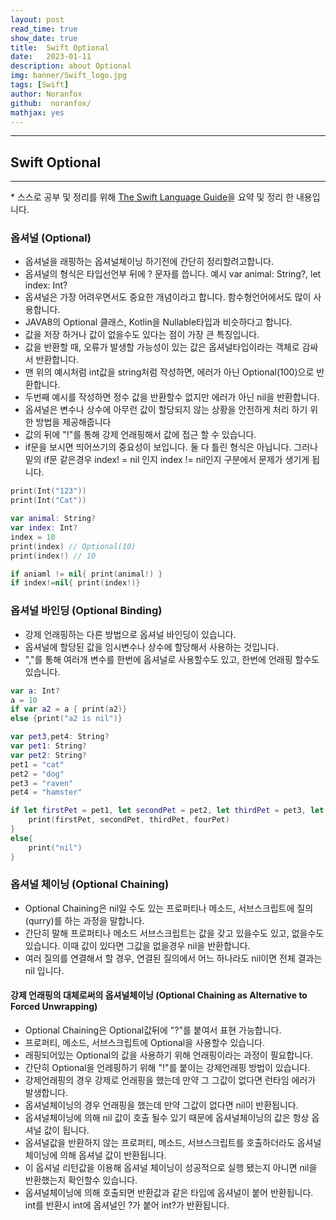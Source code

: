 ```yaml
---
layout: post
read_time: true
show_date: true
title:  Swift Optional
date:   2023-01-11
description: about Optional
img: banner/Swift_logo.jpg
tags: [Swift]
author: Noranfox
github:  noranfox/
mathjax: yes
---
```


---
## Swift Optional
---
\* 스스로 공부 및 정리를 위해 [The Swift Language Guide](https://jusung.gitbook.io/the-swift-language-guide/)을 요약 및 정리 한 내용입니다. 
### 옵셔널 (Optional)
   - 옵셔널을 래핑하는 옵셔널체이닝 하기전에 간단히 정리할려고합니다.
   - 옵셔널의 형식은 타입선언부 뒤에 ? 문자를 씁니다. 예시 var animal: String?, let index: Int?
   - 옵셔널은 가장 어려우면서도 중요한 개념이라고 합니다. 함수형언어에서도 많이 사용합니다.
   - JAVA8의 Optional 클래스, Kotlin을 Nullable타입과 비슷하다고 합니다.
   - 값을 저장 하거나 값이 없을수도 있다는 점이 가장 큰 특징입니다.
   - 값을 반환할 때, 오류가 발생할 가능성이 있는 값은 옵셔널타입이라는 객체로 감싸서 반환합니다.
   - 맨 위의 예시처럼 int값을 string처럼 작성하면, 에러가 아닌 Optional(100)으로 반환합니다.
   - 두번째 예시를 작성하면 정수 값을 반환할수 없지만 에러가 아닌 nil을 반환합니다.
   - 옵셔널은 변수나 상수에 아무런 값이 할당되지 않는 상황을 안전하게 처리 하기 위한 방법을 제공해줍니다
   - 값의 뒤에 "!"를 통해 강제 언래핑해서 값에 접근 할 수 있습니다.
   - if문을 보시면 띄어쓰기의 중요성이 보입니다. 둘 다 틀린 형식은 아닙니다. 그러나 밑의 if문 같은경우 index! = nil 인지 index != nil인지 구분에서 문제가 생기게 됩니다.


```swift
print(Int("123"))
print(Int("Cat"))

var animal: String?
var index: Int?
index = 10
print(index) // Optional(10)
print(index!) // 10

if aniaml != nil{ print(animal!) }
if index!=nil{ print(index!)}

```
### 옵셔널 바인딩 (Optional Binding)
   - 강제 언래핑하는 다른 방법으로 옵셔널 바인딩이 있습니다. 
   - 옵셔널에 할당된 값을 임시변수나 상수에 할당해서 사용하는 것입니다.
   - ","를 통해 여러개 변수를 한번에 옵셔널로 사용할수도 있고, 한번에 언래핑 할수도 있습니다.
```swift
var a: Int?
a = 10
if var a2 = a { print(a2)}
else {print("a2 is nil")}

var pet3,pet4: String?
var pet1: String?
var pet2: String?
pet1 = "cat"
pet2 = "dog"
pet3 = "raven"
pet4 = "hamster"

if let firstPet = pet1, let secondPet = pet2, let thirdPet = pet3, let fourPet = pet4{
    print(firstPet, secondPet, thirdPet, fourPet)
}
else{
    print("nil")
}
```

### 옵셔널 체이닝 (Optional Chaining)
   - Optional Chaining은 nil일 수도 있는 프로퍼티나 메소드, 서브스크립트에 질의(qurry)를 하는 과정을 말합니다.
   - 간단히 말해 프로퍼티나 메소드 서브스크립트는 값을 갖고 있을수도 있고, 없을수도있습니다. 이때 값이 있다면 그값을 없을경우 nil을 반환합니다.
   - 여러 질의를 연결해서 할 경우, 연결된 질의에서 어느 하나라도 nil이면 전체 결과는 nil 입니다.

#### 강제 언래핑의 대체로써의 옵셔널체이닝 (Optional Chaining as Alternative to Forced Unwrapping)
   - Optional Chaining은 Optional값뒤에 "?"를 붙여서 표현 가능합니다.
   - 프로퍼티, 메소드, 서브스크립트에 Optional을 사용할수 있습니다.
   - 래핑되어있는 Optional의 값을 사용하기 위해 언래핑이라는 과정이 필요합니다.
   - 간단히 Optional을 언레핑하기 위해 "!"를 붙이는 강제언래핑 방법이 있습니다.
   - 강제언래핑의 경우 강제로 언래핑을 했는데 만약 그 그값이 없다면 런타임 에러가 발생합니다.
   - 옵셔널체이닝의 경우 언래핑을 했는데 만약 그값이 없다면 nil이 반환됩니다.
   - 옵셔널체이닝에 의해 nil 값이 호출 될수 있기 때문에 옵셔널체이닝의 값은 항상 옵셔널 값이 됩니다.
   - 옵셔널값을 반환하지 않는 프로퍼티, 메소드, 서브스크립트를 호출하더라도 옵셔널체이닝에 의해 옵셔널 값이 반환됩니다.
   - 이 옵셔널 리턴값을 이용해 옵셔널 체이닝이 성공적으로 실행 됐는지 아니면 nil을 반환했는지 확인할수 있습니다.
   - 옵셔널체이닝에 의해 호출되면 반환값과 같은 타입에 옵셔널이 붙어 반환됩니다. int를 반환시 int에 옵셔널인 ?가 붙어 int?가 반환됩니다.
